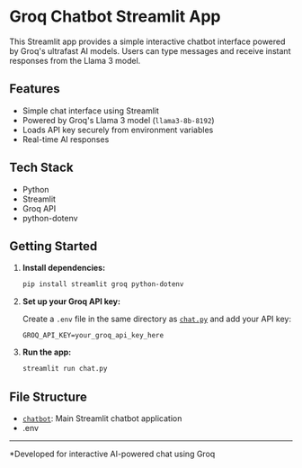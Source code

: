 # Groq Chatbot Streamlit App

This Streamlit app provides a simple interactive chatbot interface powered by Groq's ultrafast AI models. Users can type messages and receive instant responses from the Llama 3 model.

## Features

- Simple chat interface using Streamlit
- Powered by Groq's Llama 3 model (`llama3-8b-8192`)
- Loads API key securely from environment variables
- Real-time AI responses

## Tech Stack

- Python
- Streamlit
- Groq API
- python-dotenv

## Getting Started

1. **Install dependencies:**

   ```sh
   pip install streamlit groq python-dotenv
   ```

2. **Set up your Groq API key:**

   Create a `.env` file in the same directory as [`chat.py`](chat.py) and add your API key:
   ```
   GROQ_API_KEY=your_groq_api_key_here
   ```

3. **Run the app:**

   ```sh
   streamlit run chat.py
   ```

## File Structure

- [`chatbot`](chat.py): Main Streamlit chatbot application
- .env
---

*Developed for interactive AI-powered chat using Groq
